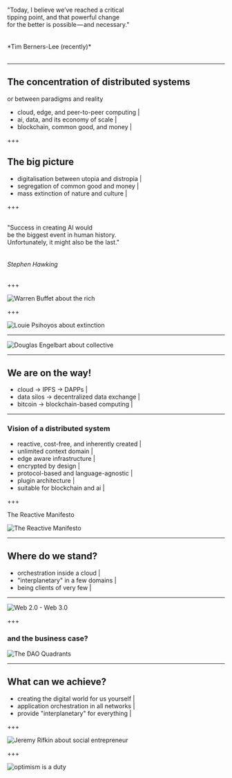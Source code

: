 
<br>
"Today, I believe we’ve reached a critical 
<br> tipping point, and that powerful change 
<br>for the better is possible — and necessary."
<br>
<br>
<br>
*Tim Berners-Lee (recently)*
<br>
<br>

---

## The concentration of distributed systems

 or between paradigms and reality
- cloud, edge, and peer-to-peer computing |
- ai, data, and its economy of scale |
- blockchain, common good, and money |



+++

## The big picture

- digitalisation between utopia and distropia |
- segregation of common good and money |
- mass extinction of nature and culture |

+++

<br>"Success in creating AI would
<br>be the biggest event in human history. 
<br>Unfortunately, it might also be the last."
<br>
<br>
<br>
*Stephen Hawking*
<br>
<br>

+++

![Warren Buffet about the rich](assets/image/quote-warren-buffett.jpg)

+++

![Louie Psihoyos about extinction](assets/image/quote-louie-psihoyos.jpg)


---

![Douglas Engelbart about collective](assets/image/quote-douglas-engelbart.jpg)

---


## We are on the way!

- cloud -> IPFS -> DAPPs |
- data silos -> decentralized data exchange |
- bitcoin -> blockchain-based computing |

---

### Vision of a distributed system

- reactive, cost-free, and inherently created |
- unlimited context domain |
- edge aware infrastructure |
- encrypted by design |
- protocol-based and language-agnostic |
- plugin architecture |
- suitable for blockchain and ai |

+++

The Reactive Manifesto

![The Reactive Manifesto](assets/image/reactive-manifesto.png)


---


## Where do we stand?

- orchestration inside a cloud |
- "interplanetary" in a few domains |
- being clients of very few |


---

![Web 2.0 - Web 3.0](assets/image/web2-3.0.png)


+++

### and the business case?

![The DAO Quadrants](assets/image/dao-quadrants.jpg)



---

## What can we achieve?

- creating the digital world for us yourself |
- application orchestration in all networks |
- provide "interplanetary" for everything |

+++

![Jeremy Rifkin about social entrepreneur](assets/image/quote-jeremy-rifkin.jpg)

+++

![optimism is a duty](assets/image/quote-optimism-is-a-duty-the-future-is-open-it-is-not-predetermined-no-one-can-predict-it-karl-popper-146-31-11.jpg)

